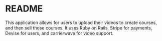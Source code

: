 # README

This application allows for users to upload their videos to create courses, and then sell those courses. It uses Ruby on Rails, Stripe for payments, Devise for users, and carrierwave for video support.
